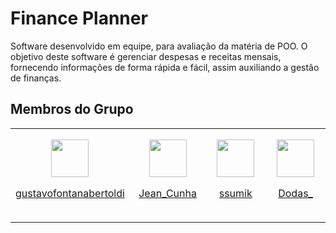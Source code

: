 # Finance Planner
Software desenvolvido em equipe, para avaliação da matéria de POO. O objetivo deste software é gerenciar despesas e receitas mensais, fornecendo informações de forma rápida e fácil, assim auxiliando a gestão de finanças.

## Membros do Grupo
<table align="center">
  <td align="center" width=150px height=150px>
    <img src="https://avatars.githubusercontent.com/u/161087448?v=4" width=60px />
    <p><a href="https://github.com/gustavofontanabertoldi">gustavofontanabertoldi</a></p>
  </td>
  <td align="center" width=150px height=150px>
    <img src="https://avatars.githubusercontent.com/u/138159844?v=4" width=60px />
    <p><a href="https://github.com/JeanCarloCunha">Jean_Cunha</a></p>
  </td>
  <td align="center" width=150px height=150px>
    <img src="https://avatars.githubusercontent.com/u/161049463?v=4" width=60px />
    <p><a href="https://github.com/ssumik">ssumik</a></p>
  </td>
  <td align="center" width=150px height=150px>
    <img src="https://avatars.githubusercontent.com/u/53160578?v=4" width=60px />
    <p><a href="https://github.com/doda-s">Dodas_</a></p>
  </td>
</table>
